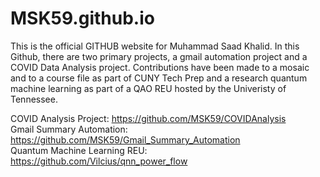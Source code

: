 # MSK59.github.io
This is the official GITHUB website for Muhammad Saad Khalid. In this Github, there are two primary projects, a gmail automation project and a COVID Data Analysis project. Contributions have been made to a mosaic and to a course file as part of CUNY Tech Prep and a research quantum machine learning as part of a QAO REU hosted by the Univeristy of Tennessee.

COVID Analysis Project: https://github.com/MSK59/COVIDAnalysis <br />
Gmail Summary Automation: https://github.com/MSK59/Gmail_Summary_Automation <br />
Quantum Machine Learning REU: https://github.com/Vilcius/qnn_power_flow
